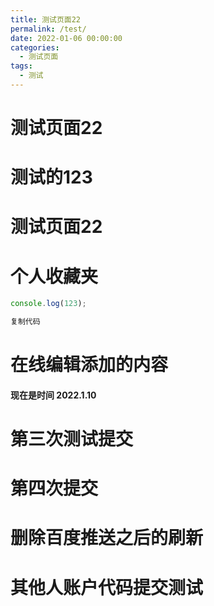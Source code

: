 ```yaml
---
title: 测试页面22
permalink: /test/
date: 2022-01-06 00:00:00
categories: 
  - 测试页面
tags: 
  - 测试
---
```

# 测试页面22
# 测试的123
# 测试页面22
# 个人收藏夹
```javascript
console.log(123);

复制代码
```

# 在线编辑添加的内容
#### 现在是时间 2022.1.10
# 第三次测试提交
# 第四次提交
# 删除百度推送之后的刷新 
# 其他人账户代码提交测试
